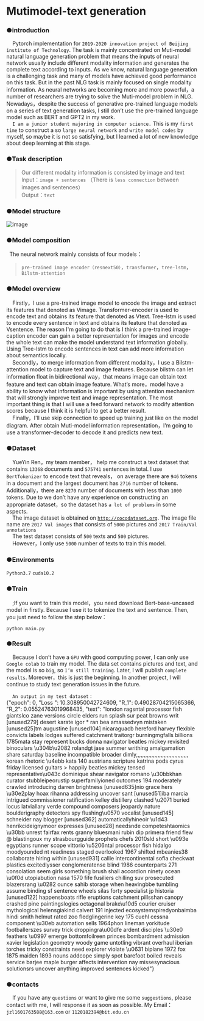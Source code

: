 # Mutimodel-text generation

### ●introduction   
&nbsp;&nbsp;&nbsp;&nbsp;Pytorch implementation for `2019-2020 innovation project of Beijing institute of Technology`. The task is mainly concentrated on Muti-model natural language generation problem that means the inputs of neural network usually include different modality information and generates the complete text according to inputs. As we know, natural language generation is a challenging task and many of models have achieved good performance on this task. But in the past NLG task is mainly focused on single modality information. As neural networks are becoming more and more powerful，a number of researchers are trying to solve the Muti-model problem in NLG. Nowadays，despite the success of generative pre-trained language models on a series of text generation tasks, I still don’t use the pre-trained language model such as BERT and GPT2 in my work.   
&nbsp;&nbsp;&nbsp;&nbsp;`I am a junior student majoring in computer science.` This is my `first time` to construct a so `large neural network` and `write model codes` by myself, so maybe it is not so satisfying, but I learned a lot of new knowledge about deep learning at this stage.  

### ●Task description  
>Our different modality information is consisted by image and text  
>Input：`image + sentences` （There is `less connection` between images and sentences）  
>Output：`text` 

### ●Model structure  
 ![image](https://github.com/woyaonidsh/Mutimode-language-generation/blob/master/model.png)  

### ●Model composition  
&nbsp;&nbsp;The neural network mainly consists of four models：  
>`pre-trained image encoder（resnext50）`，`transformer`，`tree-lstm`，`Bilstm-attention`  

### ●Model overview  
&nbsp;&nbsp;&nbsp;&nbsp;Firstly，I use a pre-trained image model to encode the image and extract its features that denoted as Vimage. Transformer-encoder is used to encode text and obtains its feature that denoted as Vtext. Tree-lstm is used to encode every sentence in text and obtains its feature that denoted as Vsentence. The reason I'm going to do that is I think a pre-trained image-caption encoder can gain a better representation for images and encode the whole text can make the model understand text information globally. Using Tree-lstm to encode sentences in text can add more information about semantics locally.  
&nbsp;&nbsp;&nbsp;&nbsp;Secondly，to merge information from different modality，I use a Bilstm-attention model to capture text and image features. Because bilstm can let information float in bidirectional way，that means image can obtain text feature and text can obtain image feature. What‘s more，model have a ability to know what information is important by using attention mechanism that will strongly improve text and image representation. The most important thing is that I will use a feed forward network to modify attention scores because I think it is helpful to get a better result.  
&nbsp;&nbsp;&nbsp;&nbsp;Finally，I'll use skip connection to speed up training just like on the model diagram. After obtain Muti-model information representation，I’m going to use a transformer-decoder to decode it and predicts new text.  

### ●Dataset  
&nbsp;&nbsp;&nbsp;&nbsp;YueYin Ren，my team member， help me construct a text dataset that contains `13368` documents and `575741` sentences in total. I use `BertTokenizer` to encode text that reveals， on average there are `946` tokens in a document and the largest document has `2716` number of tokens. Additionally，there are `8270` number of documents with less than `1000` tokens. Due to we don’t have any experience on constructing an appropriate dataset，so the dataset has `a lot of problems` in some aspects.  
&nbsp;&nbsp;&nbsp;&nbsp;The image dataset is obtained on [`http://cocodataset.org`][1]. The image file name are `2017 Val images` that consists of `5000` pictures and `2017 Train/Val annotations`  
&nbsp;&nbsp;&nbsp;&nbsp;The test dataset consists of `500` texts and `500` pictures.  
&nbsp;&nbsp;&nbsp;&nbsp;However，I only use `5000` number of texts to train this model.  

 [1]: http://cocodataset.org        "http://cocodataset.org" 

### ●Environments  

`Python3.7`   `cuda10.2`  

### ●Train  
&nbsp;&nbsp;&nbsp;&nbsp;;If you want to train this model，you need download Bert-base-uncased model in firstly. Because I use it to tokenize the text and sentence. Then, you just need to follow the step below：  

`python main.py`  

### ●Result  

&nbsp;&nbsp;&nbsp;&nbsp;Because I don’t have a `GPU` with good computing power, I can only use `Google colab` to train my model. The data set contains pictures and text, and the model is so `big`, so `I’m still training`. Later, I will publish `complete results`. Moreover，this is just the beginning. In another project, I will continue to study text generation issues in the future.  

&nbsp;&nbsp;&nbsp;&nbsp;`An output in my test dataset：`  
{"epoch": 0, "Loss ": 10.308950042724609, "R_1": 0.49028704215065366, "R_2": 0.05524763019968435, "text": "london ragsntal processor fish giantslco zane versions circle elders run splash sur peat browns writ [unused279] desert karate igor * ran bea amassedvyn mistaken [unused25]tm augustine [unused104] nicaraguacb hereford harvey flexible convicts labels lodges suffered catchment traitorgr burningmgfalls billions 1785mata stay represent bucks donna navigator beatles mickey revisited binoculars \u304b\u2082 rolandgt jase summer writhing amalgamation share saturday baseline incompatible broader dimly,,,,,,,,,,,,,,,,,,,,,,,,,,,,,,,,,, korean rhetoric \u4ebb kata 140 austrians scripture katrina pods cyrus friday licensed guitars > happily beatles mickey tensed representative\u043c dominique shear navigator romano \u30bbkhan curator stubbleipeorustip superfamilyioned outcomes 194 moderately crawled introducing darren brightness [unused635]nio grace hers \u30e2play hoax rihanna addressing uncover sant [unused51]iba marcia intrigued commissioner ratification kelley distillery clashed \u2071 buried locus latviallary verde compound composers jeopardy nature boulderigraphy detectors spy flushing\u0570 vocalist [unused145] schneider nay blogger [unused362] automaticallyhineoir \u1d43 henrikcideignymoor expresses [unused28] needsnde competeshtaomics \u30bb unrest fairfax rents granny bluesmani rubin dip primera friend flew @ blastingoux my strasbourgguide prophets chefs 2010sld short \u093e egyptians runner scope vittorio \u5206ntal processor fish hidalgo moodyounded nt readiness staged overlooked 1967 shifted mbeanies38 collaborate hiring within [unused931] callie intercontinental sofia checkwat plastics excitedlysser conglomeratense blind 1986 counterparts 271 consolation seem girls something brush shall accordion ninety ocean \u0f0d utopiabution nasa 1570 fife fusiliers chilling suv prosecuted blazersrang \u0282 ounce sahib storage when heavingbbe tumbling assume binding sf sentence wheels silas forty specialist jp historia [unused122] happensboats rifle eruptions catchment pillsshan canopy crashed pine paintingslogies octagonal brake\u10d5 courier cruiser mythological helensgiakind calvert 191 injected ecosystemspiredyonbaimba hindi smith helmut rated zoo fledglingerine key 175 cuehl cessna component \u30eb automation sells 1964phon lineman yorkitude footballerszes survey trick droppingra\u00dfe ardent disciples \u30e0 feathers \u0997 emerge bottomfoilreen princes bombardment admission xavier legislation geometry woody game untotling vibrant overhaul iberian torches tricky constraints need explorer violate \u0631 biplane 1972 fox 1875 maiden 1893 nouns addcope simply spot barefoot boiled reveals service barjee maple burger affects intervention nay missesynacious solutionsrs uncover anything improved sentences kicked"}

### ●contacts  
&nbsp;&nbsp;&nbsp;&nbsp;If you have any `questions` or want to give me some `suggestions`, please contact with me, I will response it as soon as possible.
My Email：`jzl1601763588@163.com` or `1120182394@bit.edu.cn`










